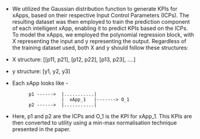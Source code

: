 - We utilized the Gaussian distribution function to generate KPIs for xApps, based on their respective Input Control Parameters (ICPs). 
The resulting dataset was then employed to train the prediction component of each intelligent xApp, enabling it to predict KPIs based on the ICPs. 
To model the xApps, we employed the polynomial regression block, with X representing the input and y representing the output. 
Regardless of the training dataset used, both X and y should follow these structures:

- X structure: [[p11, p21], [p12, p22], [p13, p23], ....]
- y structure: [y1, y2, y3]

- Each xApp looks like -

            p1 ------>  |...........|
                        |  xApp_1   |-------> O_1
            p2 ------>  |...........|

- Here, p1 and p2 are the ICPs and O_1 is the KPI for xApp_1. This KPIs are then converted to utility using a min-max normalisation technique presented in the paper. 
